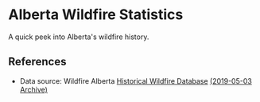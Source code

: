 # Alberta Wildfire Statistics
A quick peek into Alberta's wildfire history.

## References
- Data source: Wildfire Alberta [Historical Wildfire Database](https://wildfire.alberta.ca/resources/historical-data/historical-wildfire-database.aspx) [(2019-05-03 Archive)](https://web.archive.org/web/20190503204305/https://wildfire.alberta.ca/resources/historical-data/historical-wildfire-database.aspx)